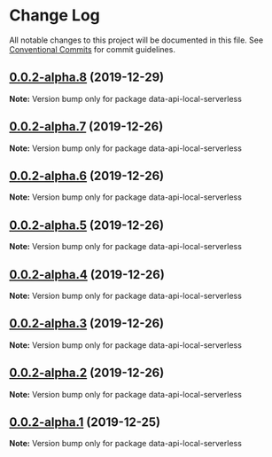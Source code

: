# Change Log

All notable changes to this project will be documented in this file.
See [Conventional Commits](https://conventionalcommits.org) for commit guidelines.

## [0.0.2-alpha.8](https://github.com/marcgreenstock/data-api-suite/compare/v0.0.2-alpha.7...v0.0.2-alpha.8) (2019-12-29)

**Note:** Version bump only for package data-api-local-serverless





## [0.0.2-alpha.7](https://github.com/marcgreenstock/data-api-suite/compare/v0.0.2-alpha.6...v0.0.2-alpha.7) (2019-12-26)

**Note:** Version bump only for package data-api-local-serverless





## [0.0.2-alpha.6](https://github.com/marcgreenstock/data-api-suite/compare/v0.0.2-alpha.5...v0.0.2-alpha.6) (2019-12-26)

**Note:** Version bump only for package data-api-local-serverless





## [0.0.2-alpha.5](https://github.com/marcgreenstock/data-api-suite/compare/v0.0.2-alpha.4...v0.0.2-alpha.5) (2019-12-26)

**Note:** Version bump only for package data-api-local-serverless





## [0.0.2-alpha.4](https://github.com/marcgreenstock/data-api-suite/compare/v0.0.2-alpha.3...v0.0.2-alpha.4) (2019-12-26)

**Note:** Version bump only for package data-api-local-serverless





## [0.0.2-alpha.3](https://github.com/marcgreenstock/data-api-suite/compare/v0.0.2-alpha.2...v0.0.2-alpha.3) (2019-12-26)

**Note:** Version bump only for package data-api-local-serverless





## [0.0.2-alpha.2](https://github.com/marcgreenstock/data-api-suite/compare/v0.0.2-alpha.1...v0.0.2-alpha.2) (2019-12-26)

**Note:** Version bump only for package data-api-local-serverless





## [0.0.2-alpha.1](https://github.com/marcgreenstock/data-api-suite/compare/v0.0.2-alpha.0...v0.0.2-alpha.1) (2019-12-25)

**Note:** Version bump only for package data-api-local-serverless
